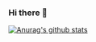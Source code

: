 ### Hi there 👋
[![Anurag's github stats](https://github-readme-stats.vercel.app/api?username=parkchanwoong)](https://github.com/anuraghazra/github-readme-stats)
<!--
**parkchanwoong/parkchanwoong** is a ✨ _special_ ✨ repository because its `README.md` (this file) appears on your GitHub profile.

Here are some ideas to get you started:

- 🔭 I’m currently working on ...
- 🌱 I’m currently learning ...
- 👯 I’m looking to collaborate on ...
- 🤔 I’m looking for help with ...
- 💬 Ask me about ...
- 📫 How to reach me: ...
- 😄 Pronouns: ...
- ⚡ Fun fact: ...
-->
